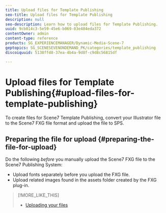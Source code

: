 ```yaml
---
title: Upload files for Template Publishing
seo-title: Upload files for Template Publishing
description: null
seo-description: Learn how to upload files for Template Publishing.
uuid: 9cb014c3-5e59-45e6-b069-03e404eda372
contentOwner: admin
content-type: reference
products: SG_EXPERIENCEMANAGER/Dynamic-Media-Scene-7
geptopics: SG_SCENESEVENONDEMAND_PK/categories/template_publishing
discoiquuid: 5138ffd8-37ea-4b4a-9d8f-c9d8c56815df

---
```


# Upload files for Template Publishing{#upload-files-for-template-publishing}

To create files for Scene7 Template Publishing, convert your Illustrator file to the Scene7 FXG file format and upload the file to SPS.

## Preparing the file for upload {#preparing-the-file-for-upload}

Do the following *before* you manually upload the Scene7 FXG file to the Scene7 Publishing System:

* Upload fonts separately before you upload the FXG file. 
* Upload related images found in the assets folder created by the FXG plug-in.

>[!MORE_LIKE_THIS]
>
>* [Uploading your files](uploading-files.md#uploading_your_files)
